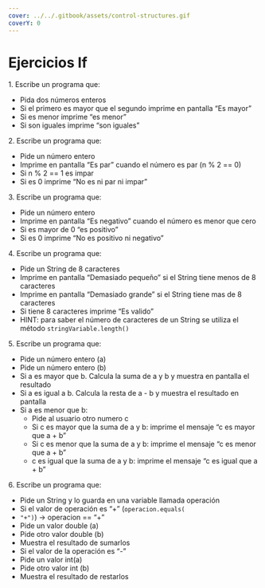 ```yaml
---
cover: ../../.gitbook/assets/control-structures.gif
coverY: 0
---
```


# Ejercicios If

1\. Escribe un programa que:&#x20;

* Pida dos números enteros &#x20;
* Si el primero es mayor que el segundo imprime en pantalla “Es mayor”&#x20;
* Si es menor imprime “es menor”&#x20;
* Si son iguales imprime “son iguales”&#x20;

&#x20;2\. Escribe un programa que:&#x20;

* Pide un número entero&#x20;
* Imprime en pantalla “Es par” cuando el número es par (n % 2 == 0)&#x20;
* Si n % 2 == 1 es impar&#x20;
* Si es 0 imprime “No es ni par ni impar”&#x20;

3\. Escribe un programa que:&#x20;

* Pide un número entero&#x20;
* Imprime en pantalla “Es negativo” cuando el número es menor que cero&#x20;
* Si es mayor de 0 “es positivo”&#x20;
* Si es 0 imprime “No es positivo ni negativo”&#x20;

4\. Escribe un programa que:&#x20;

* Pide un String de 8 caracteres&#x20;
* Imprime en pantalla “Demasiado pequeño” si el String tiene menos de 8 caracteres&#x20;
* Imprime en pantalla “Demasiado grande” si el String tiene mas de 8 caracteres&#x20;
* Si tiene 8 caracteres imprime “Es valido”&#x20;
* HINT: para saber el número de caracteres de un String se utiliza el método `stringVariable.length()`

5\. Escribe un programa que:&#x20;

* Pide un número entero (a)&#x20;
* Pide un número entero (b)&#x20;
* Si a es mayor que b. Calcula la suma de a y b y muestra en pantalla el resultado&#x20;
* Si a es igual a b. Calcula la resta de a  - b y muestra el resultado en pantalla&#x20;
* Si a es menor que b:&#x20;
  * Pide al usuario otro numero c&#x20;
  * Si c es mayor que la suma de a y b: imprime el mensaje “c es mayor que a + b”&#x20;
  * Si c es menor que la suma de a y b: imprime el mensaje “c es menor que a + b”&#x20;
  * c es igual que la suma de a y b: imprime el mensaje “c es igual que a + b”&#x20;

6\. Escribe un programa que:&#x20;

* Pide un String y lo guarda en una variable llamada operación&#x20;
* Si el valor de operación es “+” (`operacion.equals(`
* `"+")`) -> operacion == “+”&#x20;
* Pide un valor double (a)&#x20;
* Pide otro valor double (b)&#x20;
* Muestra el resultado de sumarlos&#x20;
* Si el valor de la operación es “-”&#x20;
* Pide un valor int(a)&#x20;
* Pide otro valor int (b)&#x20;
* Muestra el resultado de restarlos&#x20;
